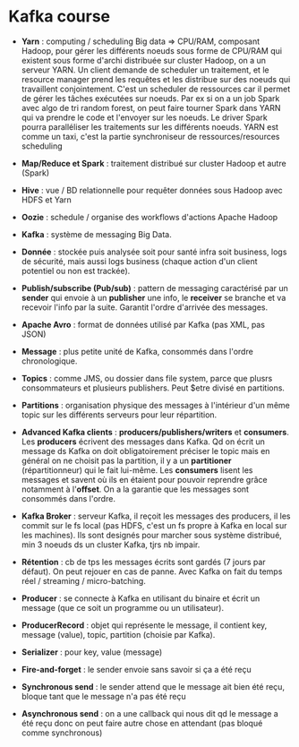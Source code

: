 # Kafka course

- **Yarn** : computing / scheduling Big data => CPU/RAM, composant Hadoop, pour gérer les différents noeuds sous forme de CPU/RAM qui existent sous forme d'archi distribuée sur cluster Hadoop, on a un serveur YARN. Un client demande de scheduler un traitement, et le resource manager prend les requêtes et les distribue sur des noeuds qui travaillent conjointement. C'est un scheduler de ressources car il permet de gérer les tâches exécutées sur noeuds. Par ex si on a un job Spark avec algo de tri random forest, on peut faire tourner Spark dans YARN qui va prendre le code et l'envoyer sur les noeuds. Le driver Spark pourra paralléliser les traitements sur les différents noeuds. YARN est comme un taxi, c'est la partie synchroniseur de ressources/resources scheduling

- **Map/Reduce et Spark** : traitement distribué sur cluster Hadoop et autre (Spark)

- **Hive** : vue / BD relationnelle pour requêter données sous Hadoop avec HDFS et Yarn

- **Oozie** : schedule / organise des workflows d'actions Apache Hadoop

- **Kafka** : système de messaging Big Data.

- **Donnée** : stockée puis analysée soit pour santé infra soit business, logs de sécurité, mais aussi logs business (chaque action d'un client potentiel ou non est trackée).

- **Publish/subscribe (Pub/sub)** : pattern de messaging caractérisé par un **sender** qui envoie à un **publisher** une info, le **receiver** se branche et va recevoir l'info par la suite. Garantit l'ordre d'arrivée des messages.

- **Apache Avro** : format de données utilisé par Kafka (pas XML, pas JSON)

- **Message** : plus petite unité de Kafka, consommés dans l'ordre chronologique.

- **Topics** : comme JMS, ou dossier dans file system, parce que plusrs consommateurs et plusieurs publishers. Peut $etre divisé en partitions.

- **Partitions** : organisation physique des messages à l'intérieur d'un même topic sur les différents serveurs pour leur répartition.

- **Advanced Kafka clients** : **producers/publishers/writers** et **consumers**. Les **producers** écrivent des messages dans Kafka. Qd on écrit un message ds Kafka on doit obligatoirement préciser le topic mais en général on ne choisit pas la partition, il y a un **partitioner** (répartitionneur) qui le fait lui-même. Les **consumers** lisent les messages et savent où ils en étaient pour pouvoir reprendre grâce notamment à l'**offset**. On a la garantie que les messages sont consommés dans l'ordre.

- **Kafka Broker** : serveur Kafka, il reçoit les messages des producers, il les commit sur le fs local (pas HDFS, c'est un fs propre à Kafka en local sur les machines). Ils sont designés pour marcher sous système distribué, min 3 noeuds ds un cluster Kafka, tjrs nb impair.

- **Rétention** : cb de tps les messages écrits sont gardés (7 jours par défaut). On peut rejouer en cas de panne. Avec Kafka on fait du temps réel / streaming / micro-batching.

- **Producer** : se connecte à Kafka en utilisant du binaire et écrit un message (que ce soit un programme ou un utilisateur).

- **ProducerRecord** : objet qui représente le message, il contient key, message (value), topic, partition (choisie par Kafka).

- **Serializer** : pour key, value (message)

- **Fire-and-forget** : le sender envoie sans savoir si ça a été reçu

- **Synchronous send** : le sender attend que le message ait bien été reçu, bloque tant que le message n'a pas été reçu

- **Asynchronous send** : on a une callback qui nous dit qd le message a été reçu donc on peut faire autre chose en attendant (pas bloqué comme synchronous)
